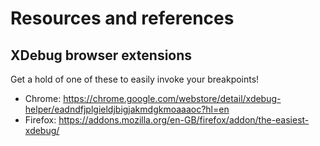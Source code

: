 # Resources and references

## XDebug browser extensions

Get a hold of one of these to easily invoke your breakpoints!

- Chrome: https://chrome.google.com/webstore/detail/xdebug-helper/eadndfjplgieldjbigjakmdgkmoaaaoc?hl=en
- Firefox: https://addons.mozilla.org/en-GB/firefox/addon/the-easiest-xdebug/